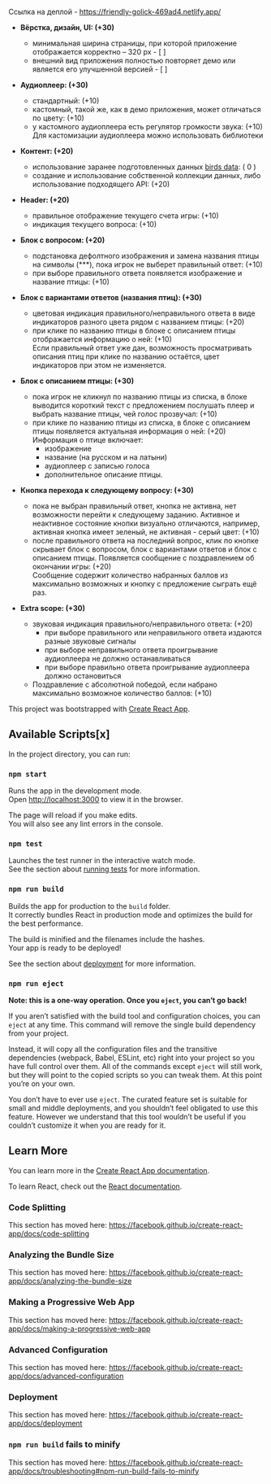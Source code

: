 Ссылка на деплой - https://friendly-golick-469ad4.netlify.app/

- **Вёрстка, дизайн, UI: (+30)**
  - минимальная ширина страницы, при которой приложение отображается корректно – 320 рх - [ ]
  - внешний вид приложения полностью повторяет демо или является его улучшенной версией - [ ]
  
- **Аудиоплеер: (+30)**
  - стандартный: (+10)
  - кастомный, такой же, как в демо приложения, может отличаться по цвету: (+10) 
  - у кастомного аудиоплеера есть регулятор громкости звука: (+10)    
    Для кастомизации аудиоплеера можно использовать библиотеки

- **Контент: (+20)**
  - использование заранее подготовленных данных [birds data](./songbird/birds.js): ( 0 )
  - создание и использование собственной коллекции данных, либо использование подходящего API: (+20)

- **Header: (+20)**
  - правильное отображение текущего счета игры: (+10)
  - индикация текущего вопроса: (+10)
  
- **Блок с вопросом: (+20)**
  - подстановка дефолтного изображения и замена названия птицы на символы (\*\*\*), пока игрок не выберет правильный ответ: (+10)
  - при выборе правильного ответа появляется изображение и название птицы: (+10)

- **Блок с вариантами ответов (названия птиц): (+30)**
  - цветовая индикация правильного/неправильного ответа в виде индикаторов разного цвета рядом с названием птицы: (+20)
  - при клике по названию птицы в блоке с описанием птицы отображается информацию о ней: (+10)   
  Если правильный ответ уже дан, возможность просматривать описания птиц при клике по названию остаётся, цвет индикаторов при этом не изменяется.

- **Блок с описанием птицы: (+30)**
  - пока игрок не кликнул по названию птицы из списка, в блоке выводится короткий текст с предложением послушать плеер и выбрать название птицы, чей голос прозвучал: (+10)
  - при клике по названию птицы из списка, в блоке с описанием птицы появляется актуальная информация о ней: (+20)  
  Информация о птице включает:
    - изображение
    - название (на русском и на латыни)
    - аудиоплеер с записью голоса
    - дополнительное описание птицы.
    
- **Кнопка перехода к следующему вопросу: (+30)**
  - пока не выбран правильный ответ, кнопка не активна, нет возможности перейти к следующему заданию. Активное и неактивное состояние кнопки визуально отличаются, например, активная кнопка имеет зеленый, не активная - серый цвет: (+10)
  - после правильного ответа на последний вопрос, клик по кнопке скрывает блок с вопросом, блок с вариантами ответов и блок с описанием птицы. Появляется сообщение с поздравлением об окончании игры: (+20)  
  Сообщение содержит количество набранных баллов из максимально возможных и кнопку с предложение сыграть ещё раз. 
  
- **Extra scope: (+30)**
  - звуковая индикация правильного/неправильного ответа: (+20)  
    - при выборе правильного или неправильного ответа издаются разные звуковые сигналы
    - при выборе неправильного ответа проигрывание аудиоплеера не должно останавливаться
    - при выборе правильно ответа проигрывание аудиоплеера должно остановиться
  - Поздравление с абсолютной победой, если набрано максимально возможное количество баллов: (+10)  


This project was bootstrapped with [Create React App](https://github.com/facebook/create-react-app).

## Available Scripts[x]

In the project directory, you can run:

### `npm start`

Runs the app in the development mode.<br />
Open [http://localhost:3000](http://localhost:3000) to view it in the browser.

The page will reload if you make edits.<br />
You will also see any lint errors in the console.

### `npm test`

Launches the test runner in the interactive watch mode.<br />
See the section about [running tests](https://facebook.github.io/create-react-app/docs/running-tests) for more information.

### `npm run build`

Builds the app for production to the `build` folder.<br />
It correctly bundles React in production mode and optimizes the build for the best performance.

The build is minified and the filenames include the hashes.<br />
Your app is ready to be deployed!

See the section about [deployment](https://facebook.github.io/create-react-app/docs/deployment) for more information.

### `npm run eject`

**Note: this is a one-way operation. Once you `eject`, you can’t go back!**

If you aren’t satisfied with the build tool and configuration choices, you can `eject` at any time. This command will remove the single build dependency from your project.

Instead, it will copy all the configuration files and the transitive dependencies (webpack, Babel, ESLint, etc) right into your project so you have full control over them. All of the commands except `eject` will still work, but they will point to the copied scripts so you can tweak them. At this point you’re on your own.

You don’t have to ever use `eject`. The curated feature set is suitable for small and middle deployments, and you shouldn’t feel obligated to use this feature. However we understand that this tool wouldn’t be useful if you couldn’t customize it when you are ready for it.

## Learn More

You can learn more in the [Create React App documentation](https://facebook.github.io/create-react-app/docs/getting-started).

To learn React, check out the [React documentation](https://reactjs.org/).

### Code Splitting

This section has moved here: https://facebook.github.io/create-react-app/docs/code-splitting

### Analyzing the Bundle Size

This section has moved here: https://facebook.github.io/create-react-app/docs/analyzing-the-bundle-size

### Making a Progressive Web App

This section has moved here: https://facebook.github.io/create-react-app/docs/making-a-progressive-web-app

### Advanced Configuration

This section has moved here: https://facebook.github.io/create-react-app/docs/advanced-configuration

### Deployment

This section has moved here: https://facebook.github.io/create-react-app/docs/deployment

### `npm run build` fails to minify

This section has moved here: https://facebook.github.io/create-react-app/docs/troubleshooting#npm-run-build-fails-to-minify
